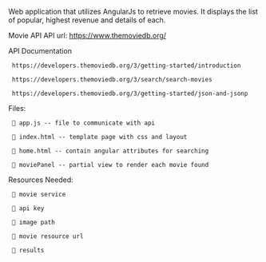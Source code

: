 Web application that utilizes AngularJs to retrieve movies.
It displays the list of popular, highest revenue and details of each.


Movie API
  API url: https://www.themoviedb.org/
   
   API Documentation
   
     https://developers.themoviedb.org/3/getting-started/introduction

     https://developers.themoviedb.org/3/search/search-movies

     https://developers.themoviedb.org/3/getting-started/json-and-jsonp
  
  Files:
  
     📎 app.js -- file to communicate with api
     
     📎 index.html -- template page with css and layout
     
     📎 home.html -- contain angular attributes for searching
     
     📎 moviePanel -- partial view to render each movie found
     
 
 Resources Needed:
    
     📎 movie service
    
     📎 api key
     
     📎 image path
     
     📎 movie resource url
     
     📎 results
     
     

  

